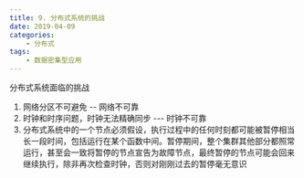 ```yaml
---
title: 9. 分布式系统的挑战
date: 2019-04-09
categories:
    - 分布式
tags:
    - 数据密集型应用
---
```


分布式系统面临的挑战

<!-- more -->

1. 网络分区不可避免 -- 网络不可靠
2. 时钟和时序问题，时钟无法精确同步  --- 时钟不可靠
3. 分布式系统中的一个节点必须假设，执行过程中的任何时刻都可能被暂停相当长一段时间，包括运行在某个函数中间。暂停期间，整个集群其他部分都照常运行，甚至会一致将暂停的节点宣告为故障节点，最终暂停的节点可能会回来继续执行，除非再次检查时钟，否则对刚刚过去的暂停毫无意识
